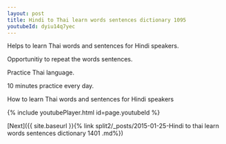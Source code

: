 ```yaml
---
layout: post
title: Hindi to Thai learn words sentences dictionary 1095 
youtubeId: dyiu14q7yec
---
```

 
 
Helps to learn Thai words and sentences for Hindi speakers.

Opportunitiy to repeat the words sentences. 

Practice Thai language. 
 
10 minutes practice every day. 
 
How to learn Thai words and sentences for Hindi speakers 
 
{% include youtubePlayer.html id=page.youtubeId %}
 
 
[Next]({{ site.baseurl }}{% link  split2/_posts/2015-01-25-Hindi to thai learn words sentences dictionary 1401 .md%})
 
